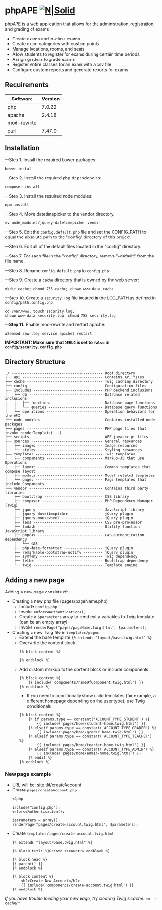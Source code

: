# phpAPE [![N|Solid](https://i.imgur.com/F7E6wDd.png)](https://ape.compsci.ewu.edu/phpAPE/)

phpAPE is a web application that allows for the administration, registration, and grading of exams.
  - Create exams and in-class exams
  - Create exam categories with custom points
  - Manage locations, rooms, and seats
  - Allow students to register for exams during certain time periods
  - Assign graders to grade exams
  - Register entire classes for an exam with a csv file
  - Configure custom reports and generate reports for exams

## Requirements

| Software | Version |
| ------ | ------ |
| php | 7.0.22 |
| apache | 2.4.18 |
| mod-rewrite |  |
| curl | 7.47.0 |

## Installation

--Step 1. Install the required bower packages:
```
bower install
```
--Step 2. Install the required php dependencies:
```
composer install
```
--Step 3. Install the required node modules:
```
npm install
```
--Step 4. Move datetimepicker to the vendor directory: 
```
mv node_modules/jquery-datetimepicker vendor
```

--Step 5. Edit the `config.default.php` file and set the CONFIG_PATH to equal the absolute path to the "config" directory of this project.

--Step 6. Edit all of the default files located in the "config" directory.

--Step 7. For each file in the "config" directory, remove "-default" from the file name.

--Step 8. Rename `config.default.php` to `config.php`

--Step 9. Create a `cache` directory that is owned by the web server:
```
mkdir cache; chmod 755 cache; chown www-data cache
```

--Step 10. Create a `security.log` file located in the LOG_PATH as defined in `config/path.config.php`
```
cd /var/www; touch security.log; 
chown www-data security.log; chmod 755 security.log
```

--**Step 11.** Enable mod-rewrite and restart apache:
```
a2enmod rewrite; service apache2 restart 
```

**IMPORTANT: Make sure that `DEBUG` is set to `false` in `config/security.config.php`**

## Directory Structure

```
./ ------------------------------------------ Root directory
├── api ------------------------------------- Contains API files
├── cache ----------------------------------- Twig caching directory
├── config ---------------------------------- Configuration files
├── includes -------------------------------- PHP backend inclusions
│   ├── db ---------------------------------- Database related inclusions
│   │   ├── functions ----------------------- Database page functions
│   │   └── queries ------------------------- Database query functions
│   └── operations -------------------------- Operation behaviors for the API
├── node_modules ---------------------------- Contains installed node packages
├── pages ----------------------------------- PHP page files that invoke renderTemplate(...)
├── scripts --------------------------------- APE javascript files
├── sources --------------------------------- General resources
│   ├── images ------------------------------ Image resources
│   └── styles ------------------------------ Styling resources
├── templates ------------------------------- Twig templates
│   ├── components -------------------------- Markup+JS that use Operations
│   ├── layout ------------------------------ Common templates that compose layout
│   ├── modals ------------------------------ Modal related templates
│   └── pages ------------------------------- Page templates that include Components
└── vendor ---------------------------------- Contains third party libraries
    ├── bootstrap --------------------------- CSS library
    ├── composer ---------------------------- PHP Dependency Manager (Twig)
    ├── jquery ------------------------------ JavaScript library
    ├── jquery-datetimepicker --------------- jQuery plugin
    ├── jquery-mousewheel ------------------- jQuery plugin
    ├── less -------------------------------- CSS pre-processor
    ├── lodash ------------------------------ Utility function JavaScript library
    ├── phpcas ------------------------------ CAS authentication dependency
    │   └── CAS
    ├── php-date-formatter ------------------ jQuery plugin
    ├── remarkable-bootstrap-notify --------- jQuery plugin
    ├── symfony ----------------------------- Twig dependency
    ├── tether ------------------------------ Bootstrap dependency
    └── twig -------------------------------- Template engine
```

## Adding a new page

Adding a new page consists of:
* Creating a new php file (pages/pageName.php)
    * Include `config.php`
    * Invoke `enforceAuthentication();`
    * Create a `$parameters` array to send extra variables to Twig template (can be an empty array)
    * Invoke `renderPage("pages/pageName.twig.html", $parameters);`
* Creating a new Twig file in `templates/pages`
    * Extend the base template `{% extends "layout/base.twig.html" %}`
    * Overwrite the content block 
        ```
        {% block content %}

        {% endblock %}
        ```
    * Add custom markup to the content block or include components
        ```
        {% block content %}
            {{ include('components/nameOfComponent.twig.html') }}
        {% endblock %}
        ```
        * If you need to conditionally show child templates (for example, a different homepage depending on the user type), use Twig conditionals
        ```
        {% block content %}
            {% if params.type == constant('ACCOUNT_TYPE_STUDENT') %}
                {{ include('pages/home/student-home.twig.html') }}
            {% elseif params.type == constant('ACCOUNT_TYPE_GRADER') %}
                {{ include('pages/home/grader-home.twig.html') }}
            {% elseif params.type == constant('ACCOUNT_TYPE_TEACHER') %}
                {{ include('pages/home/teacher-home.twig.html') }}
            {% elseif params.type == constant('ACCOUNT_TYPE_ADMIN') %}
                {{ include('pages/home/admin-home.twig.html') }}
            {% endif %}
        {% endblock %}
        ```
        
### New page example
* URL will be: site.tld/createAccount
* Create `pages/createAccount.php`
    ```
    <?php
    
    include("config.php");
    enforceAuthentication();
    
    $parameters = array();
    renderPage("pages/create-account.twig.html", $parameters);
    ```
* Create `templates/pages/create-account.twig.html`
    ```
    {% extends "layout/base.twig.html" %}

    {% block title %}Create Account{% endblock %}

    {% block head %}
    {{ parent() }}
    {% endblock %}

    {% block content %}
        <h2>Create New Account</h2>
        {{ include('components/create-account.twig.html') }}
    {% endblock %}
    ```
*If you have trouble loading your new page, try clearing Twig's cache:* `rm -r cache/*`